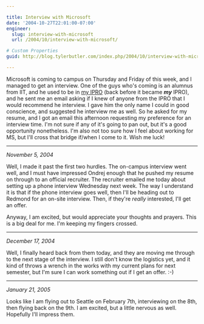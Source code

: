 ```yaml
---

title: Interview with Microsoft
date: '2004-10-27T22:01:00-07:00'
engineer:
  slug: interview-with-microsoft
  url: /2004/10/interview-with-microsoft/

# Custom Properties
guid: http://blog.tylerbutler.com/index.php/2004/10/interview-with-microsoft/

---
```


Microsoft is coming to campus on Thursday and Friday of this week, and I
managed to get an interview. One of the guys who's coming is an alumnus from
IIT, and he used to be in [my IPRO][1] (back before it became **_my_** IPRO),
and he sent me an email asking if I knew of anyone from the IPRO that I would
recommend he interview. I gave him the only name I could in good conscience,
and suggested he interview me as well. So he asked for my resume, and I got an
email this afternoon requesting my preference for an interview time. I'm not
sure if any of it's going to pan out, but it's a good opportunity nonetheless.
I'm also not too sure how I feel about working for MS, but I'll cross that
bridge if/when I come to it. Wish me luck!

* * *

_November 5, 2004_

Well, I made it past the first two hurdles. The on-campus interview went well,
and I must have impressed Ondrej enough that he pushed my resume on through to
an official recruiter. The recruiter emailed me today about setting up a phone
interview Wednesday next week. The way I understand it is that if the phone
interview goes well, then I'll be heading out to Redmond for an on-site
interview. Then, if they're _really_ interested, I'll get an offer.

  
Anyway, I am excited, but would appreciate your thoughts and prayers. This is
a big deal for me. I'm keeping my fingers crossed.

* * *

_December 17, 2004_

Well, I finally heard back from them today, and they are moving me through to
the next stage of the interview. I still don't know the logistics yet, and it
kind of throws a wrench in the works with my current plans for next semester,
but I'm sure I can work something out if I get an offer. :-)

* * *

_January 21, 2005_

Looks like I am flying out to Seattle on February 7th, interviewing on the
8th, then flying back on the 9th. I am excited, but a little nervous as well.
Hopefully I'll impress them.

   [1]: http://www.hawktour.net/

